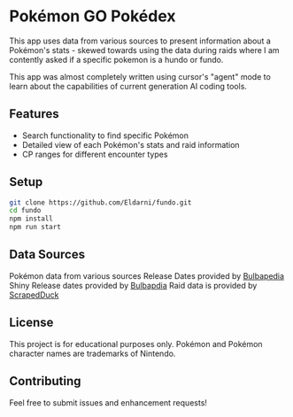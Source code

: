 # Pokémon GO Pokédex

This app uses data from various sources to present information about a Pokémon's stats - skewed towards using the data during raids where I am contently asked if a specific pokemon is a hundo or fundo.

This app was almost completely written using cursor's "agent" mode to learn about the capabilities of current generation AI coding tools.

## Features

- Search functionality to find specific Pokémon
- Detailed view of each Pokémon's stats and raid information
- CP ranges for different encounter types

## Setup

```bash
git clone https://github.com/Eldarni/fundo.git
cd fundo
npm install
npm run start
```

## Data Sources

Pokémon data from various sources
Release Dates provided by [Bulbapedia](https://bulbapedia.bulbagarden.net/wiki/List_of_Pok%C3%A9mon_by_availability_(GO))
Shiny Release dates provided by [Bulbapdia](https://bulbapedia.bulbagarden.net/wiki/List_of_Shiny_Pok%C3%A9mon_in_Pok%C3%A9mon_GO)
Raid data is provided by [ScrapedDuck](https://github.com/bigfoott/ScrapedDuck)

## License

This project is for educational purposes only. Pokémon and Pokémon character names are trademarks of Nintendo.

## Contributing

Feel free to submit issues and enhancement requests!